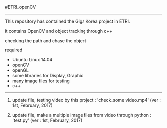 #ETRI_openCV

********************************************************************

This repository has contained the Giga Korea project in ETRI.

it contains OpenCV and object tracking through c++

checking the path and chase the object

required

- Ubuntu Linux 14.04
- openCV
- openGL
- some libraries for Display, Graphic
- many image files for testing
- c++

********************************************************************

1. update file, testing video by this project : 'check_some video.mp4' (ver : 1st, February, 2017) 

2. update file, make a multiple image files from video through python : 'test.py' (ver : 1st, February, 2017)
